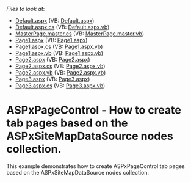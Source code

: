 <!-- default file list -->
*Files to look at*:

* [Default.aspx](./CS/Default.aspx) (VB: [Default.aspx](./VB/Default.aspx))
* [Default.aspx.cs](./CS/Default.aspx.cs) (VB: [Default.aspx.vb](./VB/Default.aspx.vb))
* [MasterPage.master.cs](./CS/MasterPage.master.cs) (VB: [MasterPage.master.vb](./VB/MasterPage.master.vb))
* [Page1.aspx](./CS/Page1.aspx) (VB: [Page1.aspx](./VB/Page1.aspx))
* [Page1.aspx.cs](./CS/Page1.aspx.cs) (VB: [Page1.aspx.vb](./VB/Page1.aspx.vb))
* [Page1.aspx.vb](./CS/Page1.aspx.vb) (VB: [Page1.aspx.vb](./VB/Page1.aspx.vb))
* [Page2.aspx](./CS/Page2.aspx) (VB: [Page2.aspx](./VB/Page2.aspx))
* [Page2.aspx.cs](./CS/Page2.aspx.cs) (VB: [Page2.aspx.vb](./VB/Page2.aspx.vb))
* [Page2.aspx.vb](./CS/Page2.aspx.vb) (VB: [Page2.aspx.vb](./VB/Page2.aspx.vb))
* [Page3.aspx](./CS/Page3.aspx) (VB: [Page3.aspx](./VB/Page3.aspx))
* [Page3.aspx.cs](./CS/Page3.aspx.cs) (VB: [Page3.aspx.vb](./VB/Page3.aspx.vb))
<!-- default file list end -->
# ASPxPageControl - How to create tab pages based on the ASPxSiteMapDataSource nodes collection.


<p>This example demonstrates how to create ASPxPageControl tab pages based on the ASPxSiteMapDataSource nodes collection.</p>

<br/>


